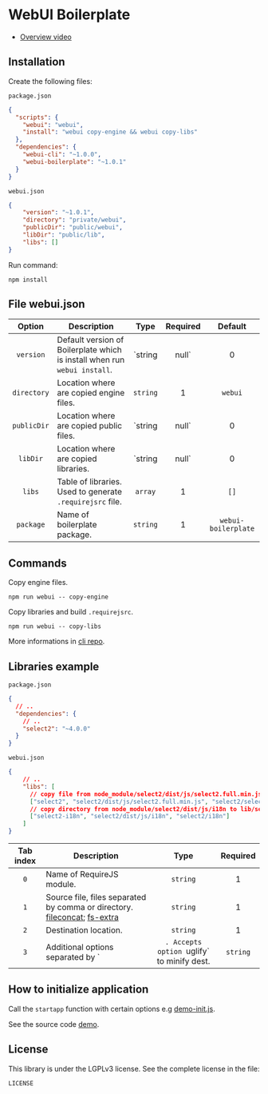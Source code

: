 # WebUI Boilerplate

- [Overview video](https://www.dropbox.com/s/2oljbax239ikplj/webui-overview.ogv?dl=1)

## Installation

Create the following files:

`package.json`

```json
{
  "scripts": {
	"webui": "webui",
	"install": "webui copy-engine && webui copy-libs"
  },
  "dependencies": {
	"webui-cli": "~1.0.0",
    "webui-boilerplate": "~1.0.1"
  }
}
```

`webui.json`

```json
{
    "version": "~1.0.1",
    "directory": "private/webui",
    "publicDir": "public/webui",
    "libDir": "public/lib",
    "libs": []
}
```

Run command:

    npm install

## File webui.json

Option | Description | Type | Required | Default
:---: | --- | :---: | :---: | :---:
`version` | Default version of Boilerplate which is install when run `webui install`. | `string|null` | 0 | `null`
`directory` | Location where are copied engine files. | `string` | 1 | `webui`
`publicDir` | Location where are copied public files. | `string|null` | 0 | `null`
`libDir` | Location where are copied libraries. | `string|null` | 0 | `null`
`libs` | Table of libraries. Used to generate `.requirejsrc` file. | `array` | 1 | `[]`
`package` | Name of boilerplate package. | `string` | 1 | `webui-boilerplate`

## Commands

Copy engine files.

    npm run webui -- copy-engine

Copy libraries and build `.requirejsrc`.

    npm run webui -- copy-libs

More informations in [cli repo](https://github.com/mikoweb/webui-cli).

## Libraries example

`package.json`

```json
{
  // ..
  "dependencies": {
    // ..
    "select2": "~4.0.0"
  }
}
```

`webui.json`

```json
{
    // ..
    "libs": [
      // copy file from node_module/select2/dist/js/select2.full.min.js to lib/select2/select2.js
      ["select2", "select2/dist/js/select2.full.min.js", "select2/select2.js"],
      // copy directory from node_module/select2/dist/js/i18n to lib/select2/i18n
      ["select2-i18n", "select2/dist/js/i18n", "select2/i18n"]
    ]
}
```

Tab index | Description | Type | Required
:---: | --- | :---: | :---: 
`0` | Name of RequireJS module. | `string` | 1 | `null` 
`1` | Source file, files separated by comma or directory. [fileconcat](https://github.com/okunishinishi/node-fileconcat/tree/v1.1.2#usage); [fs-extra](https://www.npmjs.com/package/fs-extra#copy) | `string` | 1 
`2` | Destination location. | `string` | 1 
`3` | Additional options separated by `|`. Accepts option `uglify` to minify dest. | `string` | 0 

## How to initialize application

Call the `startapp` function with certain options e.g [demo-init.js](https://github.com/mikoweb/webui-boilerplate/blob/master/demo/demo-init.js).

See the source code [demo](https://github.com/mikoweb/webui-boilerplate/tree/master/demo).

## License

This library is under the LGPLv3 license. See the complete license in the file:

    LICENSE

